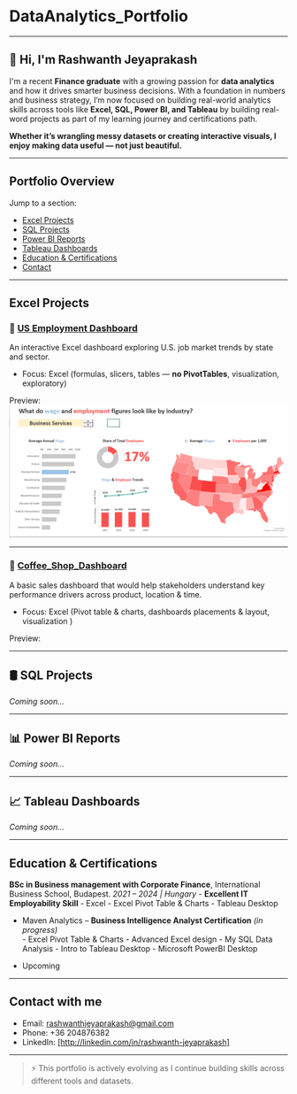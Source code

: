 # DataAnalytics_Portfolio

---

## 👋 Hi, I'm Rashwanth Jeyaprakash


I'm a recent **Finance graduate** with a growing passion for **data analytics** and how it drives smarter business decisions. With a foundation in numbers and business strategy, I’m now focused on building real-world analytics skills across tools like **Excel, SQL, Power BI, and Tableau** by building real-word projects as part of my learning journey and certifications path.

**Whether it’s wrangling messy datasets or creating interactive visuals, I enjoy making data useful — not just beautiful.**

---

## Portfolio Overview

Jump to a section:

- [Excel Projects](#excel-projects)
- [SQL Projects](#sql-projects)
- [Power BI Reports](#power-bi-reports)
- [Tableau Dashboards](#tableau-dashboards)
- [Education & Certifications](#education--certifications)
- [Contact](#contact)

---

## Excel Projects

### 🔹 [US Employment Dashboard](https://github.com/RashwanthJeyaprakash/Employment_Dashboard)

An interactive Excel dashboard exploring U.S. job market trends by state and sector.

- Focus: Excel (formulas, slicers, tables — **no PivotTables**, visualization, exploratory)  

Preview:  
![Dashboard Preview](https://raw.githubusercontent.com/RashwanthJeyaprakash/Employment_Dashboard/main/images/Business1.png)

---

### 🔹 [Coffee_Shop_Dashboard](https://github.com/RashwanthJeyaprakash/CoffeeShop_dashboard)

A basic sales dashboard that would help stakeholders understand key performance drivers across product, location & time.

- Focus: Excel (Pivot table & charts, dashboards placements & layout, visualization )

Preview:



---

## 🛢 SQL Projects

*Coming soon...*

---

## 📊 Power BI Reports

*Coming soon...*

---

## 📈 Tableau Dashboards

*Coming soon...*

---

## Education & Certifications

**BSc in Business management with Corporate Finance**, 
International Business School, Budapest. *2021 – 2024 | Hungary*
                  - **Excellent IT Employability Skill**
                    - Excel
                    - Excel Pivot Table & Charts
                    - Tableau Desktop

- Maven Analytics – **Business Intelligence Analyst Certification** *(in progress)*  
                      - Excel Pivot Table & Charts
                      - Advanced Excel design 
                      - My SQL Data Analysis
                      - Intro to Tableau Desktop
                      - Microsoft PowerBI Desktop

- Upcoming 

---

##  Contact with me

-  Email: rashwanthjeyaprakash@gmail.com
-  Phone: +36 204876382
-  LinkedIn: [http://linkedin.com/in/rashwanth-jeyaprakash]


---

> ⚡ This portfolio is actively evolving as I continue building skills across different tools and datasets. 
